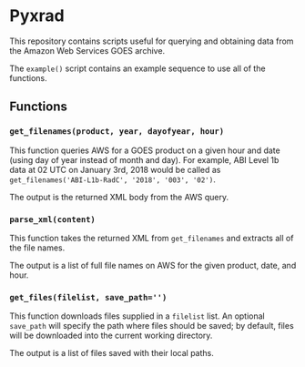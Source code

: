 Pyxrad
======

This repository contains scripts useful for querying and obtaining data from the Amazon Web Services GOES archive.

The `example()` script contains an example sequence to use all of the functions. 

Functions
---------

### `get_filenames(product, year, dayofyear, hour)`

This function queries AWS for a GOES product on a given hour and date (using day of year instead of month and day). For example, ABI Level 1b data at 02 UTC on January 3rd, 2018 would be called as `get_filenames('ABI-L1b-RadC', '2018', '003', '02')`.

The output is the returned XML body from the AWS query.

### `parse_xml(content)`

This function takes the returned XML from `get_filenames` and extracts all of the file names.

The output is a list of full file names on AWS for the given product, date, and hour.

### `get_files(filelist, save_path='')`

This function downloads files supplied in a `filelist` list. An optional `save_path` will specify the path where files should be saved; by default, files will be downloaded into the current working directory.

The output is a list of files saved with their local paths.
